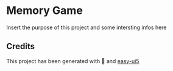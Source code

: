 # Memory Game
Insert the purpose of this project and some intersting infos here


## Credits
This project has been generated with 💙 and [easy-ui5](https://github.com/SAP)
